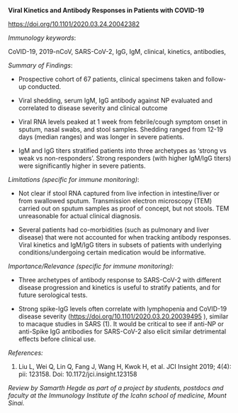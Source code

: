 **Viral Kinetics and Antibody Responses in Patients with COVID-19**

<https://doi.org/10.1101/2020.03.24.20042382>

*Immunology keywords*:

CoVID-19, 2019-nCoV, SARS-CoV-2, IgG, IgM, clinical, kinetics,
antibodies,

*Summary of Findings*:

-   Prospective cohort of 67 patients, clinical specimens taken and
    follow-up conducted.

-   Viral shedding, serum IgM, IgG antibody against NP evaluated and
    correlated to disease severity and clinical outcome

-   Viral RNA levels peaked at 1 week from febrile/cough symptom onset
    in sputum, nasal swabs, and stool samples. Shedding ranged from
    12-19 days (median ranges) and was longer in severe patients.

-   IgM and IgG titers stratified patients into three archetypes as
    ‘strong vs weak vs non-responders’. Strong responders (with higher
    IgM/IgG titers) were significantly higher in severe patients.

*Limitations (specific for immune monitoring)*:

-   Not clear if stool RNA captured from live infection in
    intestine/liver or from swallowed sputum. Transmission electron
    microscopy (TEM) carried out on sputum samples as proof of concept,
    but not stools. TEM unreasonable for actual clinical diagnosis.

-   Several patients had co-morbidities (such as pulmonary and liver
    disease) that were not accounted for when tracking antibody
    responses. Viral kinetics and IgM/IgG titers in subsets of patients
    with underlying conditions/undergoing certain medication would be
    informative.

*Importance/Relevance (specific for immune monitoring):*

-   Three archetypes of antibody response to SARS-CoV-2 with different
    disease progression and kinetics is useful to stratify patients, and
    for future serological tests.

-   Strong spike-IgG levels often correlate with lymphopenia and
    CoVID-19 disease severity
    (<https://doi.org/10.1101/2020.03.20.20039495> ), similar to macaque
    studies in SARS (1). It would be critical to see if anti-NP or
    anti-Spike IgG antibodies for SARS-CoV-2 also elicit similar
    detrimental effects before clinical use.

*References:*

1.  Liu L, Wei Q, Lin Q, Fang J, Wang H, Kwok H, et al. JCI Insight
    2019; 4(4): pii: 123158. Doi: 10.1172/jci.insight.123158

*Review by Samarth Hegde as part of a project by students, postdocs and
faculty at the Immunology Institute of the Icahn school of medicine,
Mount Sinai.*
